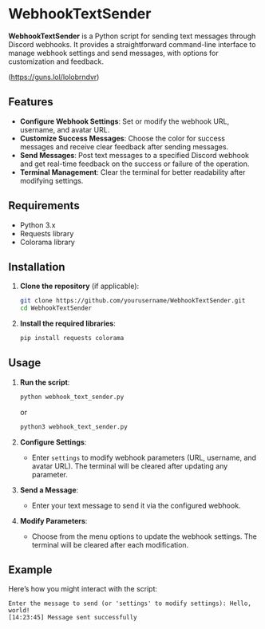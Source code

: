 # WebhookTextSender

**WebhookTextSender** is a Python script for sending text messages through Discord webhooks. It provides a straightforward command-line interface to manage webhook settings and send messages, with options for customization and feedback.

(https://guns.lol/lolobrndvr)

## Features

- **Configure Webhook Settings**: Set or modify the webhook URL, username, and avatar URL.
- **Customize Success Messages**: Choose the color for success messages and receive clear feedback after sending messages.
- **Send Messages**: Post text messages to a specified Discord webhook and get real-time feedback on the success or failure of the operation.
- **Terminal Management**: Clear the terminal for better readability after modifying settings.

## Requirements

- Python 3.x
- Requests library
- Colorama library

## Installation

1. **Clone the repository** (if applicable):

    ```bash
    git clone https://github.com/yourusername/WebhookTextSender.git
    cd WebhookTextSender
    ```

2. **Install the required libraries**:

    ```bash
    pip install requests colorama
    ```

## Usage

1. **Run the script**:

    ```bash
    python webhook_text_sender.py
    ```
    
    or
   
    ```bash
    python3 webhook_text_sender.py
    ```

3. **Configure Settings**:
    - Enter `settings` to modify webhook parameters (URL, username, and avatar URL). The terminal will be cleared after updating any parameter.

4. **Send a Message**:
    - Enter your text message to send it via the configured webhook.

5. **Modify Parameters**:
    - Choose from the menu options to update the webhook settings. The terminal will be cleared after each modification.

## Example

Here’s how you might interact with the script:

```plaintext
Enter the message to send (or 'settings' to modify settings): Hello, world!
[14:23:45] Message sent successfully
